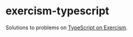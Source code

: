 # exercism-typescript

Solutions to problems on [TypeScript on Exercism](https://exercism.org/tracks/typescript).
